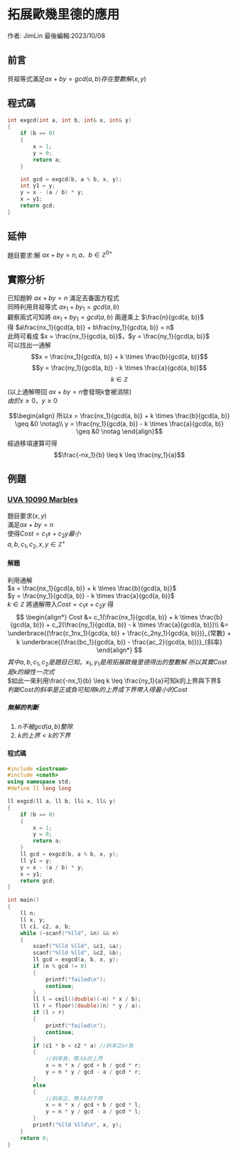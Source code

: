 # 拓展歐幾里德的應用
作者: JimLin 最後編輯:2023/10/08

## 前言

貝祖等式滿足$ax+by=gcd(a, b)存在整數解(x, y)$

## 程式碼

```cpp
int exgcd(int a, int b, int& x, int& y)
{
    if (b == 0)
    {
        x = 1;
        y = 0;
        return a;
    }

    int gcd = exgcd(b, a % b, x, y);
    int y1 = y;
    y = x - (a / b) * y;
    x = y1;
    return gcd;
}
```

## 延伸

題目要求:解 $ax+by=n, a、b \in \mathbb{Z}^{0+}$

## 實際分析

已知題幹 $ax+by=n$ 滿足丟番圖方程式\
同時利用貝祖等式 $ax_1 + by_1 = gcd(a, b)$\
觀察兩式可知將 $ax_1 + by_1 = gcd(a, b)$ 兩邊乘上 $\frac{n}{gcd(a, b)}$\
得 $a\frac{nx_1}{gcd(a, b)} + b\frac{ny_1}{gcd(a, b)} = n$\
此時可看成 $x = \frac{nx_1}{gcd(a, b)}$，$y = \frac{ny_1}{gcd(a, b)}$\
可以找出一通解
$$x = \frac{nx_1}{gcd(a, b)} + k \times \frac{b}{gcd(a, b)}$$
$$y = \frac{ny_1}{gcd(a, b)} - k \times \frac{a}{gcd(a, b)}$$
$$k \in \mathbb{Z}$$
(以上通解帶回 $ax + by = n$會發現$k$會被消除)\
$由於x \geq 0，y \geq 0$

$$\begin{align}
    所以x = \frac{nx_1}{gcd(a, b)} + k \times \frac{b}{gcd(a, b)} \geq &0 \notag\\
    y = \frac{ny_1}{gcd(a, b)} - k \times \frac{a}{gcd(a, b)} \geq &0 \notag
\end{align}$$
經過移項運算可得
$$\frac{-nx_1}{b} \leq k \leq \frac{ny_1}{a}$$

## 例題

### [UVA 10090 Marbles](https://onlinejudge.org/index.php?option=onlinejudge&Itemid=8&page=show_problem&problem=1031)
題目要求$(x, y)$\
滿足$ax + by = n$\
使得$Cost = c_1x + c_2y最小$\
$a,b,c_1,c_2,x,y \in \mathbb{Z}^+$
#### 解題
利用通解\
$x = \frac{nx_1}{gcd(a, b)} + k \times \frac{b}{gcd(a, b)}$\
$y = \frac{ny_1}{gcd(a, b)} - k \times \frac{a}{gcd(a, b)}$\
$k \in \mathbb{Z}$
將通解帶入$Cost = c_1x + c_2y$
得
$$
\begin{align*}
    Cost &= c_1(\frac{nx_1}{gcd(a, b)} + k \times \frac{b}{gcd(a, b)}) + c_2(\frac{ny_1}{gcd(a, b)} - k \times \frac{a}{gcd(a, b)})\\
    &= \underbrace{(\frac{c_1nx_1}{gcd(a, b)} + \frac{c_2ny_1}{gcd(a, b)})}_{常數} + k \underbrace{(\frac{bc_1}{gcd(a, b)} - \frac{ac_2}{gcd(a, b)})}_{斜率}
\end{align*}
$$
$其中a,b,c_1,c_2是題目已知，x_1, y_1是用拓展歐幾里德得出的整數解$
$所以其實Cost是k的線性一次式$\
$如此一來利用\frac{-nx_1}{b} \leq k \leq \frac{ny_1}{a}可知k的上界與下界$\
$判斷Cost的斜率是正或負可知用k的上界或下界帶入得最小的Cost$
##### 無解的判斷
1. $n不被gcd(a, b)整除$
2. $k的上界 < k的下界$
#### 程式碼
```cpp
#include <iostream>
#include <cmath>
using namespace std;
#define ll long long

ll exgcd(ll a, ll b, ll& x, ll& y)
{
    if (b == 0)
    {
        x = 1;
        y = 0;
        return a;
    }
    ll gcd = exgcd(b, a % b, x, y);
    ll y1 = y;
    y = x - (a / b) * y;
    x = y1;
    return gcd;
}

int main()
{
    ll n;
    ll x, y;
    ll c1, c2, a, b;
    while (~scanf("%lld", &n) && n)
    {
        scanf("%lld %lld", &c1, &a);
        scanf("%lld %lld", &c2, &b);
        ll gcd = exgcd(a, b, x, y);
        if (n % gcd != 0)
        {
            printf("failed\n");
            continue;
        }
        ll l = ceil((double)(-n) * x / b);
        ll r = floor((double)(n) * y / a);
        if (l > r)
        {
            printf("failed\n");
            continue;
        }
        if (c1 * b < c2 * a) //斜率正or負
        {
            //斜率負，帶入k的上界
            x = n * x / gcd + b / gcd * r;
            y = n * y / gcd - a / gcd * r;
        }
        else
        {
            //斜率正，帶入k的下界
            x = n * x / gcd + b / gcd * l;
            y = n * y / gcd - a / gcd * l;
        }
        printf("%lld %lld\n", x, y);
    }
    return 0;
}
```